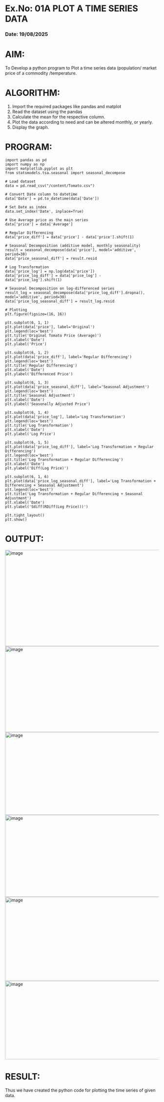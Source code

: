 # Ex.No: 01A PLOT A TIME SERIES DATA
###  Date: 19/08/2025

# AIM:
To Develop a python program to Plot a time series data (population/ market price of a commodity
/temperature.
# ALGORITHM:
1. Import the required packages like pandas and matplot
2. Read the dataset using the pandas
3. Calculate the mean for the respective column.
4. Plot the data according to need and can be altered monthly, or yearly.
5. Display the graph.
# PROGRAM:
 ```
import pandas as pd
import numpy as np
import matplotlib.pyplot as plt
from statsmodels.tsa.seasonal import seasonal_decompose

# Load dataset
data = pd.read_csv("/content/Tomato.csv")

# Convert Date column to datetime
data['Date'] = pd.to_datetime(data['Date'])

# Set Date as index
data.set_index('Date', inplace=True)

# Use Average price as the main series
data['price'] = data['Average']

# Regular Differencing
data['price_diff'] = data['price'] - data['price'].shift(1)

# Seasonal Decomposition (additive model, monthly seasonality)
result = seasonal_decompose(data['price'], model='additive', period=30)
data['price_seasonal_diff'] = result.resid

# Log Transformation
data['price_log'] = np.log(data['price'])
data['price_log_diff'] = data['price_log'] - data['price_log'].shift(1)

# Seasonal Decomposition on log-differenced series
result_log = seasonal_decompose(data['price_log_diff'].dropna(), model='additive', period=30)
data['price_log_seasonal_diff'] = result_log.resid

# Plotting
plt.figure(figsize=(16, 16))

plt.subplot(6, 1, 1)
plt.plot(data['price'], label='Original')
plt.legend(loc='best')
plt.title('Original Tomato Price (Average)')
plt.xlabel('Date')
plt.ylabel('Price')

plt.subplot(6, 1, 2)
plt.plot(data['price_diff'], label='Regular Differencing')
plt.legend(loc='best')
plt.title('Regular Differencing')
plt.xlabel('Date')
plt.ylabel('Differenced Price')

plt.subplot(6, 1, 3)
plt.plot(data['price_seasonal_diff'], label='Seasonal Adjustment')
plt.legend(loc='best')
plt.title('Seasonal Adjustment')
plt.xlabel('Date')
plt.ylabel('Seasonally Adjusted Price')

plt.subplot(6, 1, 4)
plt.plot(data['price_log'], label='Log Transformation')
plt.legend(loc='best')
plt.title('Log Transformation')
plt.xlabel('Date')
plt.ylabel('Log Price')

plt.subplot(6, 1, 5)
plt.plot(data['price_log_diff'], label='Log Transformation + Regular Differencing')
plt.legend(loc='best')
plt.title('Log Transformation + Regular Differencing')
plt.xlabel('Date')
plt.ylabel('Diff(Log Price)')

plt.subplot(6, 1, 6)
plt.plot(data['price_log_seasonal_diff'], label='Log Transformation + Differencing + Seasonal Adjustment')
plt.legend(loc='best')
plt.title('Log Transformation + Regular Differencing + Seasonal Adjustment')
plt.xlabel('Date')
plt.ylabel('Sdiff(RDiff(Log Price)))')

plt.tight_layout()
plt.show()
 ```










# OUTPUT:

<img width="1904" height="315" alt="image" src="https://github.com/user-attachments/assets/e58ec23e-ee09-4f17-949a-4b2f49f477d3" />
<img width="1686" height="281" alt="image" src="https://github.com/user-attachments/assets/9beaf2e5-7105-448c-9444-5bcfc54f0099" />
<img width="1675" height="271" alt="image" src="https://github.com/user-attachments/assets/c25a784d-2075-4584-85fa-b85c54b40fe6" />
<img width="1673" height="268" alt="image" src="https://github.com/user-attachments/assets/52f6a7cc-a7b3-42b6-a616-b5d405ad7de1" />
<img width="1678" height="275" alt="image" src="https://github.com/user-attachments/assets/1717cb8d-0d51-47fe-906d-121d04562ca1" />
<img width="1684" height="257" alt="image" src="https://github.com/user-attachments/assets/d68fc9aa-3871-4614-a130-f5de86798061" />



# RESULT:
Thus we have created the python code for plotting the time series of given data.
